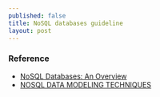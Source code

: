 ```yaml
---
published: false
title: NoSQL databases guideline
layout: post
---
```


### Reference
- [NoSQL Databases: An Overview](https://www.thoughtworks.com/insights/blog/nosql-databases-overview)
- [NOSQL DATA MODELING TECHNIQUES](https://highlyscalable.wordpress.com/2012/03/01/nosql-data-modeling-techniques/)